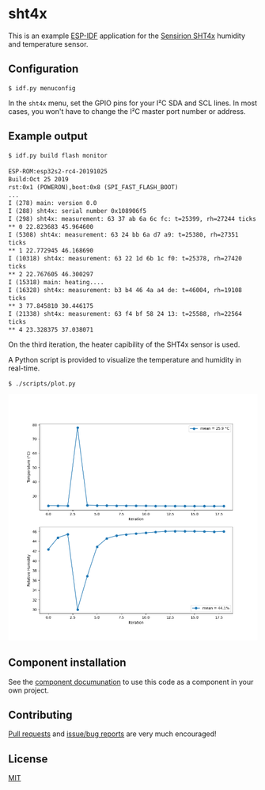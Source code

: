 # sht4x

This is an example [ESP-IDF][1] application for the [Sensirion
SHT4x][2] humidity and temperature sensor.

## Configuration

    $ idf.py menuconfig

In the `sht4x` menu, set the GPIO pins for your I²C SDA and SCL lines.
In most cases, you won't have to change the I²C master port number or
address.

## Example output

    $ idf.py build flash monitor

    ESP-ROM:esp32s2-rc4-20191025
    Build:Oct 25 2019
    rst:0x1 (POWERON),boot:0x8 (SPI_FAST_FLASH_BOOT)
    ...
    I (278) main: version 0.0
    I (288) sht4x: serial number 0x108906f5
    I (298) sht4x: measurement: 63 37 ab 6a 6c fc: t=25399, rh=27244 ticks
    ** 0 22.823683 45.964600
    I (5308) sht4x: measurement: 63 24 bb 6a d7 a9: t=25380, rh=27351 ticks
    ** 1 22.772945 46.168690
    I (10318) sht4x: measurement: 63 22 1d 6b 1c f0: t=25378, rh=27420 ticks
    ** 2 22.767605 46.300297
    I (15318) main: heating....
    I (16328) sht4x: measurement: b3 b4 46 4a a4 de: t=46004, rh=19108 ticks
    ** 3 77.845810 30.446175
    I (21338) sht4x: measurement: 63 f4 bf 58 24 13: t=25588, rh=22564 ticks
    ** 4 23.328375 37.038071

On the third iteration, the heater capibility of the SHT4x sensor is used.

A Python script is provided to visualize the temperature and humidity in real-time.

    $ ./scripts/plot.py

![Plot of real-time data from the SHT4x sensor](docs/sht4x-plot.png "SHT4x Plot")

## Component installation

See the [component documunation](components/sht4x/README.md) to use
this code as a component in your own project.

## Contributing

[Pull requests][pulls] and [issue/bug reports][issues] are very much
encouraged!

## License

[MIT](LICENSE)


[issues]: https://github.com/bitmandu/sht4x/issues
[pulls]: https://github.com/bitmandu/sht4x/pulls
[1]: https://docs.espressif.com/projects/esp-idf/en/latest/esp32/index.html
[2]: https://developer.sensirion.com/sensirion-products/sht4x-humidity-and-temperature-sensors/
[3]: https://docs.espressif.com/projects/esp-idf/en/latest/esp32/api-guides/tools/idf-component-manager.html
